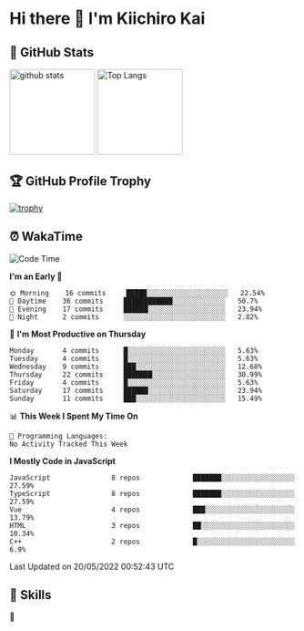 # Hi there 👋 I'm Kiichiro Kai

## 💎 GitHub Stats
<p align="left"> 
  <img alt="github stats" height="150px" src="https://github-readme-stats.vercel.app/api?username=kiichiro3290&theme=onedark&show_icons=ture" />
    <img alt="Top Langs" height="150px" src="https://github-readme-stats.vercel.app/api/top-langs/?username=kiichiro3290&layout=compact&show_icons=true&theme=onedark" />
</p>

## 🏆 GitHub Profile Trophy
[![trophy](https://github-profile-trophy.vercel.app/?username=kiichiro3290&theme=onedark&column=7
)](https://github.com/ryo-ma/github-profile-trophy)

## ⏰ WakaTime
<!--START_SECTION:waka-->
![Code Time](http://img.shields.io/badge/Code%20Time-0%20secs-blue)

**I'm an Early 🐤** 

```text
🌞 Morning    16 commits     █████░░░░░░░░░░░░░░░░░░░░   22.54% 
🌆 Daytime    36 commits     ████████████░░░░░░░░░░░░░   50.7% 
🌃 Evening    17 commits     ██████░░░░░░░░░░░░░░░░░░░   23.94% 
🌙 Night      2 commits      ░░░░░░░░░░░░░░░░░░░░░░░░░   2.82%

```
📅 **I'm Most Productive on Thursday** 

```text
Monday       4 commits      █░░░░░░░░░░░░░░░░░░░░░░░░   5.63% 
Tuesday      4 commits      █░░░░░░░░░░░░░░░░░░░░░░░░   5.63% 
Wednesday    9 commits      ███░░░░░░░░░░░░░░░░░░░░░░   12.68% 
Thursday     22 commits     ███████░░░░░░░░░░░░░░░░░░   30.99% 
Friday       4 commits      █░░░░░░░░░░░░░░░░░░░░░░░░   5.63% 
Saturday     17 commits     ██████░░░░░░░░░░░░░░░░░░░   23.94% 
Sunday       11 commits     ███░░░░░░░░░░░░░░░░░░░░░░   15.49%

```


📊 **This Week I Spent My Time On** 

```text
💬 Programming Languages: 
No Activity Tracked This Week

```

**I Mostly Code in JavaScript** 

```text
JavaScript               8 repos             ███████░░░░░░░░░░░░░░░░░░   27.59% 
TypeScript               8 repos             ███████░░░░░░░░░░░░░░░░░░   27.59% 
Vue                      4 repos             ███░░░░░░░░░░░░░░░░░░░░░░   13.79% 
HTML                     3 repos             ██░░░░░░░░░░░░░░░░░░░░░░░   10.34% 
C++                      2 repos             █░░░░░░░░░░░░░░░░░░░░░░░░   6.9%

```



 Last Updated on 20/05/2022 00:52:43 UTC
<!--END_SECTION:waka-->

## 🧰 Skills
<p align="left"> 🏐 </p> 
